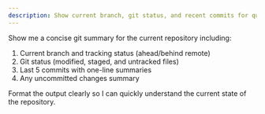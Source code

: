 ```yaml
---
description: Show current branch, git status, and recent commits for quick context
---
```


Show me a concise git summary for the current repository including:

1. Current branch and tracking status (ahead/behind remote)
2. Git status (modified, staged, and untracked files)
3. Last 5 commits with one-line summaries
4. Any uncommitted changes summary

Format the output clearly so I can quickly understand the current state of the repository.
